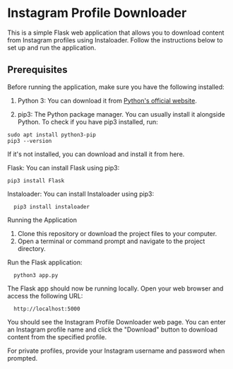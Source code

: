 # Instagram Profile Downloader

This is a simple Flask web application that allows you to download content from Instagram profiles using Instaloader. 
Follow the instructions below to set up and run the application.

## Prerequisites

Before running the application, make sure you have the following installed:

1. Python 3: You can download it from [Python's official website](https://www.python.org/downloads/).

2. pip3: The Python package manager. You can usually install it alongside Python. To check if you have pip3 installed, run:

```
sudo apt install python3-pip
pip3 --version
```
If it's not installed, you can download and install it from here.

Flask: You can install Flask using pip3:

```
pip3 install Flask
```
Instaloader: You can install Instaloader using pip3:

```
  pip3 install instaloader
```

Running the Application
1. Clone this repository or download the project files to your computer.
2. Open a terminal or command prompt and navigate to the project directory.

Run the Flask application:

```
  python3 app.py
```

The Flask app should now be running locally. Open your web browser and access the following URL:

```
  http://localhost:5000
```

You should see the Instagram Profile Downloader web page. You can enter an Instagram profile name and click the "Download" button to download content from the specified profile.

For private profiles, provide your Instagram username and password when prompted.

